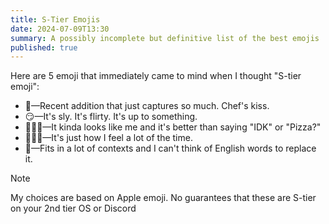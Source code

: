 ```yaml
---
title: S-Tier Emojis
date: 2024-07-09T13:30
summary: A possibly incomplete but definitive list of the best emojis
published: true
---
```

Here are 5 emoji that immediately came to mind when I thought "S-tier emoji":

* 🫠—Recent addition that just captures so much. Chef's kiss.
* 😏—It's sly. It's flirty. It's up to something.
* 🤷🏻‍♂️—It kinda looks like me and it's better than saying "IDK" or "Pizza?" 
* 🤦🏻‍♂️—It's just how I feel a lot of the time.  
* 😬—Fits in a lot of contexts and I can't think of English words to replace it.   

> [!NOTE]
> My choices are based on Apple emoji. No guarantees that these are S-tier on your 2nd tier OS or Discord